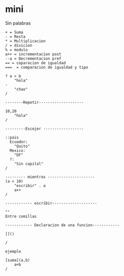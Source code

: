 # mini
Sin palabras

```
+ = Suma
- = Resta
* = Multiplicacion
/ = divicion
% = modulo
a++ = incrementacion post
--a = Decrementacion pref
== = coparacion de igualdad
===  = comparacion de igualdad y tipo

```








```
? a > b 
	"hola"
-
	"chao"
/
```

```
--------Repetir--------------------

10,20
	"hola"
/
```

```
---------Escojer ------------------

::pais
  Ecuador:
	"Quito"
  Mexico:
	"DF"
  ?:
	"Sin capital"	
/
```
```
--------- mientras ---------------------
(a < 10)
	"escribir" . a
	a++
/
```

```
------------ escribir--------------------

"" 
Entre comillas 
```

```
------------ Declaracion de una funcion------------

[]()

/

ejemplo 

[suma](a,b)
	a+b
/
```
















	
